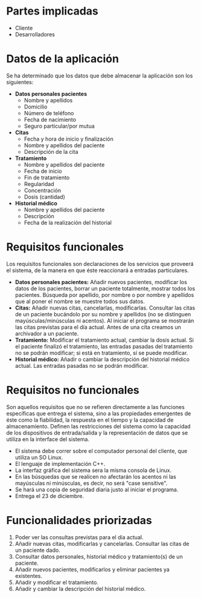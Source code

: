 # Partes implicadas
* Cliente
* Desarrolladores

# Datos de la aplicación
Se ha determinado que los datos que debe almacenar la aplicación son los siguientes:
* **Datos personales pacientes**
    * Nombre y apellidos
    * Domicilio
    * Número de teléfono
    * Fecha de nacimiento
    * Seguro particular/por mutua
* **Citas**
    * Fecha y hora de inicio y finalización
    * Nombre y apellidos del paciente
    * Descripción de la cita
* **Tratamiento**
    * Nombre y apellidos del paciente
    * Fecha de inicio
    * Fin de tratamiento
    * Regularidad
    * Concentración
    * Dosis (cantidad)
* **Historial médico**
    * Nombre y apellidos del paciente
    * Descripción
    * Fecha de la realización del historial


# Requisitos funcionales
Los requisitos funcionales son declaraciones de los servicios que proveerá el sistema, de la manera en que éste reaccionará a entradas particulares.
* **Datos personales pacientes:** Añadir nuevos pacientes, modificar los datos de los pacientes, borrar un paciente totalmente, mostrar todos los pacientes. Búsqueda por apellido, por nombre o por nombre y apellidos que al poner el nombre se muestre todos sus datos.
* **Citas:** Añadir nuevas citas, cancelarlas, modificarlas. Consultar las citas de un paciente bucándolo por su nombre y apellidos (no se distinguen mayúsculas/minúsculas ni acentos). Al iniciar el programa se mostrarán las citas previstas para el día actual. Antes de una cita creamos un archivador a un paciente.
* **Tratamiento:** Modificar el tratamiento actual, cambiar la dosis actual. Si el paciente finalizó el tratamiento, las entradas pasadas del tratamiento no se podrán modificar; si está en tratamiento, sí se puede modificar.
* **Historial médico:** Añadir o cambiar la descripción del historial médico actual. Las entradas pasadas no se podrán modificar.


# Requisitos no funcionales
Son aquellos requisitos que no se refieren directamente a las funciones específicas que entrega el sistema, sino a las propiedades emergentes de éste como la fiabilidad, la respuesta en el tiempo y la capacidad de almacenamiento. Definen las restricciones del sistema como la capacidad de los dispositivos de entrada/salida y la representación de datos que se utiliza en la interface del sistema.
* El sistema debe correr sobre el computador personal del cliente, que utiliza un SO Linux.
* El lenguaje de implementación C++.
* La interfaz gráfica del sistema sera la misma consola de Linux.
* En las búsquedas que se realicen no afectarán los acentos ni las mayúsculas ni minúsculas, es decir, no será "case sensitive".
* Se hará una copia de seguridad diaria justo al iniciar el programa.
* Entrega el 23 de diciembre.


# Funcionalidades priorizadas
1. Poder ver las consultas previstas para el día actual.
2. Añadir nuevas citas, modificarlas y cancelarlas. Consultar las citas de un paciente dado.
3. Consultar datos personales, historial médico y tratamiento(s) de un paciente.
4. Añadir nuevos pacientes, modificarlos y eliminar pacientes ya existentes.
5. Añadir y modificar el tratamiento.
6. Añadir y cambiar la descripción del historial médico.



